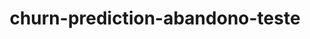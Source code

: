 ---
schema: default
title: churn-prediction-abandono-teste
organization: other_org
notes: type = kedro_datasets.pandas.csv_dataset.CSVDataset
resources:
  - name: churn-prediction-abandono-teste
    url: 'https://github.com/ResponsibleAIML/django-kedro/tree/main/kedro-projects/churn-prediction-kedro/data/01_raw/abandono_teste.csv'
    format: csv
category:
  - 01-raw
maintainer: 
maintainer_email: 
project:
  - churn-prediction
preview: |
  <table border="1" class="dataframe">
    <thead>
      <tr style="text-align: right;">
        <th></th>
        <th>RowNumber</th>
        <th>CustomerId</th>
        <th>Surname</th>
        <th>CreditScore</th>
        <th>Geography</th>
        <th>Gender</th>
        <th>Age</th>
        <th>Tenure</th>
        <th>Balance</th>
        <th>NumOfProducts</th>
        <th>HasCrCard</th>
        <th>IsActiveMember</th>
        <th>EstimatedSalary</th>
      </tr>
    </thead>
    <tbody>
      <tr>
        <th>0</th>
        <td>10001</td>
        <td>15798485</td>
        <td>Copley</td>
        <td>565</td>
        <td>France</td>
        <td>Male</td>
        <td>31</td>
        <td>1</td>
        <td>0.00</td>
        <td>1</td>
        <td>0</td>
        <td>1</td>
        <td>20443.08</td>
      </tr>
      <tr>
        <th>1</th>
        <td>10002</td>
        <td>15588959</td>
        <td>T'ang</td>
        <td>569</td>
        <td>France</td>
        <td>Male</td>
        <td>34</td>
        <td>4</td>
        <td>0.00</td>
        <td>1</td>
        <td>0</td>
        <td>1</td>
        <td>4045.90</td>
      </tr>
      <tr>
        <th>2</th>
        <td>10003</td>
        <td>15624896</td>
        <td>Ku</td>
        <td>669</td>
        <td>France</td>
        <td>Female</td>
        <td>20</td>
        <td>7</td>
        <td>0.00</td>
        <td>2</td>
        <td>1</td>
        <td>0</td>
        <td>128838.67</td>
      </tr>
      <tr>
        <th>3</th>
        <td>10004</td>
        <td>15639629</td>
        <td>McConnan</td>
        <td>694</td>
        <td>France</td>
        <td>Male</td>
        <td>39</td>
        <td>4</td>
        <td>173255.48</td>
        <td>1</td>
        <td>1</td>
        <td>1</td>
        <td>81293.10</td>
      </tr>
      <tr>
        <th>4</th>
        <td>10005</td>
        <td>15638852</td>
        <td>Ts'ui</td>
        <td>504</td>
        <td>Spain</td>
        <td>Male</td>
        <td>28</td>
        <td>10</td>
        <td>109291.36</td>
        <td>1</td>
        <td>1</td>
        <td>1</td>
        <td>187593.15</td>
      </tr>
      <tr>
        <th>5</th>
        <td>10006</td>
        <td>15645057</td>
        <td>Mackenzie</td>
        <td>776</td>
        <td>France</td>
        <td>Male</td>
        <td>29</td>
        <td>4</td>
        <td>0.00</td>
        <td>2</td>
        <td>0</td>
        <td>1</td>
        <td>88440.83</td>
      </tr>
      <tr>
        <th>6</th>
        <td>10007</td>
        <td>15687377</td>
        <td>Sharpe</td>
        <td>585</td>
        <td>France</td>
        <td>Male</td>
        <td>25</td>
        <td>7</td>
        <td>159301.00</td>
        <td>1</td>
        <td>1</td>
        <td>1</td>
        <td>39824.96</td>
      </tr>
      <tr>
        <th>7</th>
        <td>10008</td>
        <td>15795593</td>
        <td>Chuang</td>
        <td>651</td>
        <td>Germany</td>
        <td>Male</td>
        <td>24</td>
        <td>5</td>
        <td>158484.85</td>
        <td>1</td>
        <td>1</td>
        <td>1</td>
        <td>161234.90</td>
      </tr>
      <tr>
        <th>8</th>
        <td>10009</td>
        <td>15751848</td>
        <td>Seely</td>
        <td>672</td>
        <td>France</td>
        <td>Male</td>
        <td>45</td>
        <td>7</td>
        <td>0.00</td>
        <td>2</td>
        <td>0</td>
        <td>0</td>
        <td>174177.96</td>
      </tr>
      <tr>
        <th>9</th>
        <td>10010</td>
        <td>15702792</td>
        <td>Chienezie</td>
        <td>527</td>
        <td>France</td>
        <td>Male</td>
        <td>23</td>
        <td>8</td>
        <td>0.00</td>
        <td>2</td>
        <td>1</td>
        <td>0</td>
        <td>76589.04</td>
      </tr>
    </tbody>
  </table>
---